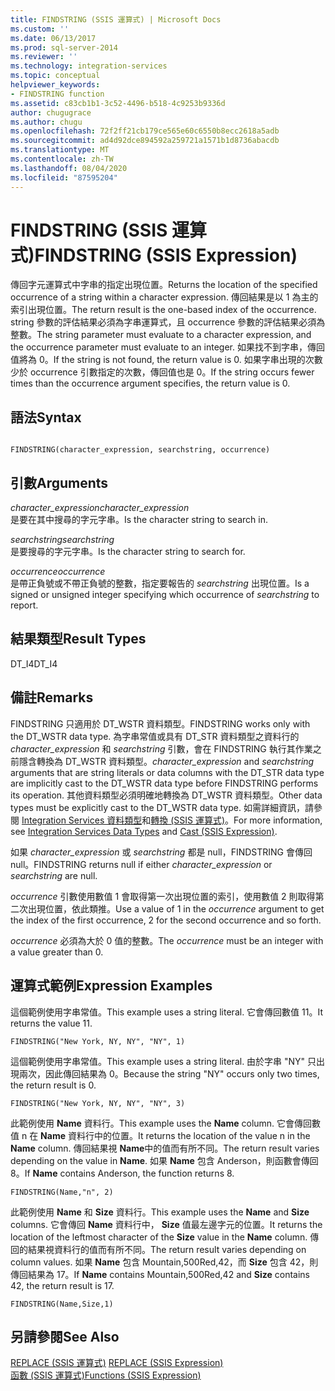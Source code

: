 ```yaml
---
title: FINDSTRING (SSIS 運算式) | Microsoft Docs
ms.custom: ''
ms.date: 06/13/2017
ms.prod: sql-server-2014
ms.reviewer: ''
ms.technology: integration-services
ms.topic: conceptual
helpviewer_keywords:
- FINDSTRING function
ms.assetid: c83cb1b1-3c52-4496-b518-4c9253b9336d
author: chugugrace
ms.author: chugu
ms.openlocfilehash: 72f2ff21cb179ce565e60c6550b8ecc2618a5adb
ms.sourcegitcommit: ad4d92dce894592a259721a1571b1d8736abacdb
ms.translationtype: MT
ms.contentlocale: zh-TW
ms.lasthandoff: 08/04/2020
ms.locfileid: "87595204"
---
```

# <a name="findstring-ssis-expression"></a><span data-ttu-id="2034d-102">FINDSTRING (SSIS 運算式)</span><span class="sxs-lookup"><span data-stu-id="2034d-102">FINDSTRING (SSIS Expression)</span></span>
  <span data-ttu-id="2034d-103">傳回字元運算式中字串的指定出現位置。</span><span class="sxs-lookup"><span data-stu-id="2034d-103">Returns the location of the specified occurrence of a string within a character expression.</span></span> <span data-ttu-id="2034d-104">傳回結果是以 1 為主的索引出現位置。</span><span class="sxs-lookup"><span data-stu-id="2034d-104">The return result is the one-based index of the occurrence.</span></span> <span data-ttu-id="2034d-105">string 參數的評估結果必須為字串運算式，且 occurrence 參數的評估結果必須為整數。</span><span class="sxs-lookup"><span data-stu-id="2034d-105">The string parameter must evaluate to a character expression, and the occurrence parameter must evaluate to an integer.</span></span> <span data-ttu-id="2034d-106">如果找不到字串，傳回值將為 0。</span><span class="sxs-lookup"><span data-stu-id="2034d-106">If the string is not found, the return value is 0.</span></span> <span data-ttu-id="2034d-107">如果字串出現的次數少於 occurrence 引數指定的次數，傳回值也是 0。</span><span class="sxs-lookup"><span data-stu-id="2034d-107">If the string occurs fewer times than the occurrence argument specifies, the return value is 0.</span></span>  
  
## <a name="syntax"></a><span data-ttu-id="2034d-108">語法</span><span class="sxs-lookup"><span data-stu-id="2034d-108">Syntax</span></span>  
  
```  
  
FINDSTRING(character_expression, searchstring, occurrence)  
```  
  
## <a name="arguments"></a><span data-ttu-id="2034d-109">引數</span><span class="sxs-lookup"><span data-stu-id="2034d-109">Arguments</span></span>  
 <span data-ttu-id="2034d-110">*character_expression*</span><span class="sxs-lookup"><span data-stu-id="2034d-110">*character_expression*</span></span>  
 <span data-ttu-id="2034d-111">是要在其中搜尋的字元字串。</span><span class="sxs-lookup"><span data-stu-id="2034d-111">Is the character string to search in.</span></span>  
  
 <span data-ttu-id="2034d-112">*searchstring*</span><span class="sxs-lookup"><span data-stu-id="2034d-112">*searchstring*</span></span>  
 <span data-ttu-id="2034d-113">是要搜尋的字元字串。</span><span class="sxs-lookup"><span data-stu-id="2034d-113">Is the character string to search for.</span></span>  
  
 <span data-ttu-id="2034d-114">*occurrence*</span><span class="sxs-lookup"><span data-stu-id="2034d-114">*occurrence*</span></span>  
 <span data-ttu-id="2034d-115">是帶正負號或不帶正負號的整數，指定要報告的 *searchstring* 出現位置。</span><span class="sxs-lookup"><span data-stu-id="2034d-115">Is a signed or unsigned integer specifying which occurrence of *searchstring* to report.</span></span>  
  
## <a name="result-types"></a><span data-ttu-id="2034d-116">結果類型</span><span class="sxs-lookup"><span data-stu-id="2034d-116">Result Types</span></span>  
 <span data-ttu-id="2034d-117">DT_I4</span><span class="sxs-lookup"><span data-stu-id="2034d-117">DT_I4</span></span>  
  
## <a name="remarks"></a><span data-ttu-id="2034d-118">備註</span><span class="sxs-lookup"><span data-stu-id="2034d-118">Remarks</span></span>  
 <span data-ttu-id="2034d-119">FINDSTRING 只適用於 DT_WSTR 資料類型。</span><span class="sxs-lookup"><span data-stu-id="2034d-119">FINDSTRING works only with the DT_WSTR data type.</span></span>  <span data-ttu-id="2034d-120">為字串常值或具有 DT_STR 資料類型之資料行的*character_expression* 和 *searchstring* 引數，會在 FINDSTRING 執行其作業之前隱含轉換為 DT_WSTR 資料類型。</span><span class="sxs-lookup"><span data-stu-id="2034d-120">*character_expression* and *searchstring* arguments that are string literals or data columns with the DT_STR data type are implicitly cast to the DT_WSTR data type before FINDSTRING performs its operation.</span></span> <span data-ttu-id="2034d-121">其他資料類型必須明確地轉換為 DT_WSTR 資料類型。</span><span class="sxs-lookup"><span data-stu-id="2034d-121">Other data types must be explicitly cast to the DT_WSTR data type.</span></span> <span data-ttu-id="2034d-122">如需詳細資訊，請參閱 [Integration Services 資料類型](../data-flow/integration-services-data-types.md)和[轉換 &#40;SSIS 運算式&#41;](cast-ssis-expression.md)。</span><span class="sxs-lookup"><span data-stu-id="2034d-122">For more information, see [Integration Services Data Types](../data-flow/integration-services-data-types.md) and [Cast &#40;SSIS Expression&#41;](cast-ssis-expression.md).</span></span>  
  
 <span data-ttu-id="2034d-123">如果 *character_expression* 或 *searchstring* 都是 null，FINDSTRING 會傳回 null。</span><span class="sxs-lookup"><span data-stu-id="2034d-123">FINDSTRING returns null if either *character_expression* or *searchstring* are null.</span></span>  
  
 <span data-ttu-id="2034d-124">*occurrence* 引數使用數值 1 會取得第一次出現位置的索引，使用數值 2 則取得第二次出現位置，依此類推。</span><span class="sxs-lookup"><span data-stu-id="2034d-124">Use a value of 1 in the *occurrence* argument to get the index of the first occurrence, 2 for the second occurrence and so forth.</span></span>  
  
 <span data-ttu-id="2034d-125">*occurrence* 必須為大於 0 值的整數。</span><span class="sxs-lookup"><span data-stu-id="2034d-125">The *occurrence* must be an integer with a value greater than 0.</span></span>  
  
## <a name="expression-examples"></a><span data-ttu-id="2034d-126">運算式範例</span><span class="sxs-lookup"><span data-stu-id="2034d-126">Expression Examples</span></span>  
 <span data-ttu-id="2034d-127">這個範例使用字串常值。</span><span class="sxs-lookup"><span data-stu-id="2034d-127">This example uses a string literal.</span></span> <span data-ttu-id="2034d-128">它會傳回數值 11。</span><span class="sxs-lookup"><span data-stu-id="2034d-128">It returns the value 11.</span></span>  
  
```  
FINDSTRING("New York, NY, NY", "NY", 1)   
```  
  
 <span data-ttu-id="2034d-129">這個範例使用字串常值。</span><span class="sxs-lookup"><span data-stu-id="2034d-129">This example uses a string literal.</span></span> <span data-ttu-id="2034d-130">由於字串 "NY" 只出現兩次，因此傳回結果為 0。</span><span class="sxs-lookup"><span data-stu-id="2034d-130">Because the string "NY" occurs only two times, the return result is 0.</span></span>  
  
```  
FINDSTRING("New York, NY, NY", "NY", 3)   
```  
  
 <span data-ttu-id="2034d-131">此範例使用 **Name** 資料行。</span><span class="sxs-lookup"><span data-stu-id="2034d-131">This example uses the **Name** column.</span></span> <span data-ttu-id="2034d-132">它會傳回數值 n 在 **Name** 資料行中的位置。</span><span class="sxs-lookup"><span data-stu-id="2034d-132">It returns the location of the value n in the **Name** column.</span></span> <span data-ttu-id="2034d-133">傳回結果視 **Name**中的值而有所不同。</span><span class="sxs-lookup"><span data-stu-id="2034d-133">The return result varies depending on the value in **Name**.</span></span> <span data-ttu-id="2034d-134">如果 **Name** 包含 Anderson，則函數會傳回 8。</span><span class="sxs-lookup"><span data-stu-id="2034d-134">If **Name** contains Anderson, the function returns 8.</span></span>  
  
```  
FINDSTRING(Name,"n", 2)   
```  
  
 <span data-ttu-id="2034d-135">此範例使用 **Name** 和 **Size** 資料行。</span><span class="sxs-lookup"><span data-stu-id="2034d-135">This example uses the **Name** and **Size** columns.</span></span> <span data-ttu-id="2034d-136">它會傳回 **Name** 資料行中， **Size** 值最左邊字元的位置。</span><span class="sxs-lookup"><span data-stu-id="2034d-136">It returns the location of the leftmost character of the **Size** value in the **Name** column.</span></span> <span data-ttu-id="2034d-137">傳回的結果視資料行的值而有所不同。</span><span class="sxs-lookup"><span data-stu-id="2034d-137">The return result varies depending on column values.</span></span> <span data-ttu-id="2034d-138">如果 **Name** 包含 Mountain,500Red,42，而 **Size** 包含 42，則傳回結果為 17。</span><span class="sxs-lookup"><span data-stu-id="2034d-138">If **Name** contains Mountain,500Red,42 and **Size** contains 42, the return result is 17.</span></span>  
  
```  
FINDSTRING(Name,Size,1)   
```  
  
## <a name="see-also"></a><span data-ttu-id="2034d-139">另請參閱</span><span class="sxs-lookup"><span data-stu-id="2034d-139">See Also</span></span>  
 <span data-ttu-id="2034d-140">[REPLACE &#40;SSIS 運算式&#41;](replace-ssis-expression.md) </span><span class="sxs-lookup"><span data-stu-id="2034d-140">[REPLACE &#40;SSIS Expression&#41;](replace-ssis-expression.md) </span></span>  
 [<span data-ttu-id="2034d-141">函數 &#40;SSIS 運算式&#41;</span><span class="sxs-lookup"><span data-stu-id="2034d-141">Functions &#40;SSIS Expression&#41;</span></span>](functions-ssis-expression.md)  
  
  
